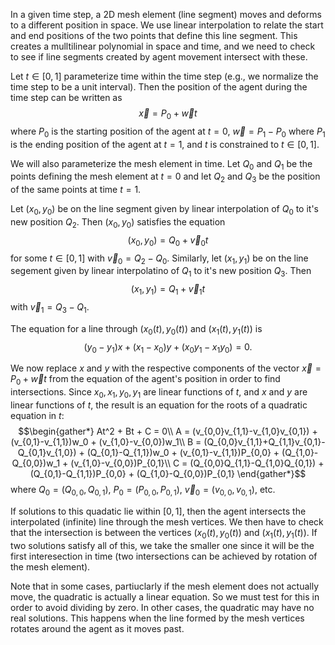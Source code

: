 In a given time step, a 2D mesh element (line segment) moves and deforms to a 
different position in space. We use linear interpolation to relate the start 
and end positions of the two points that define this line segment. This creates 
a mulltilinear polynomial in space and time, and we need to check to see if line 
segments created by agent movement intersect with these.

Let $t\in[0,1]$ parameterize time within the time step (e.g., we normalize the 
time step to be a unit interval). Then the position of the agent during the time 
step can be written as
$$\overrightarrow{x} = P_0 + \overrightarrow{w}t$$
where $P_0$ is the starting position of the agent at $t=0$, 
$\overrightarrow{w}=P_1-P_0$ where $P_1$ is the ending position of the agent at $t=1$,
and $t$ is constrained to $t\in[0,1]$.

We will also parameterize the mesh element in time. Let $Q_0$ and $Q_1$ be the 
points defining the mesh element at $t=0$ and let $Q_2$ and $Q_3$ be the 
position of the same points at time $t=1$.

Let $(x_0,y_0)$ be on the line segment given by linear interpolation of $Q_0$ to 
it's new position $Q_2$. Then $(x_0,y_0)$ satisfies the equation
$$(x_0,y_0) = Q_0 + \overrightarrow{v}_0 t$$
for some $t\in[0,1]$ with $\overrightarrow{v}_0 = Q_2 - Q_0$. Similarly, let 
$(x_1,y_1)$ be on the line segement given by linear interpolatino of $Q_1$ to 
it's new position $Q_3$. Then
$$(x_1,y_1) = Q_1 + \overrightarrow{v}_1 t$$
with $\overrightarrow{v}_1 = Q_3 - Q_1$.

The equation for a line through $(x_0(t),y_0(t))$ and $(x_1(t),y_1(t))$ is
$$(y_0-y_1)x + (x_1-x_0)y + (x_0y_1-x_1y_0) = 0.$$

We now replace $x$ and $y$ with the respective components of the vector 
$\overrightarrow{x} = P_0 + \overrightarrow{w}t$ from the equation of the 
agent's position in order to find intersections. Since $x_0,x_1,y_0,y_1$ are 
linear functions of $t$, and $x$ and $y$ are linear functions of $t$, the result 
is an equation for the roots of a quadratic equation in $t$:
$$\begin{gather*}
At^2 + Bt + C = 0\\
A = (v_{0,0}v_{1,1}-v_{1,0}v_{0,1}) + (v_{0,1}-v_{1,1})w_0 + (v_{1,0}-v_{0,0})w_1\\
B = (Q_{0,0}v_{1,1}+Q_{1,1}v_{0,1}-Q_{0,1}v_{1,0}) + 
(Q_{0,1}-Q_{1,1})w_0 + (v_{0,1}-v_{1,1})P_{0,0} +
(Q_{1,0}-Q_{0,0})w_1 + (v_{1,0}-v_{0,0})P_{0,1}\\
C = (Q_{0,0}Q_{1,1}-Q_{1,0}Q_{0,1}) + (Q_{0,1}-Q_{1,1})P_{0,0} + (Q_{1,0}-Q_{0,0})P_{0,1}
\end{gather*}$$
where $Q_0 = (Q_{0,0},Q_{0,1})$, $P_0=(P_{0,0},P_{0,1})$, 
$\overrightarrow{v}_0=(v_{0,0},v_{0,1})$, etc.

If solutions to this quadatic lie within $[0,1]$, then the agent intersects the 
interpolated (infinite) line through the mesh vertices. We then have to check 
that the intersection is between the vertices $(x_0(t),y_0(t))$ and 
$(x_1(t),y_1(t))$. If two solutions satisfy all of this, we take the smaller one 
since it will be the first interesection in time (two intersections can be 
achieved by rotation of the mesh element).

Note that in some cases, partiuclarly if the mesh element does not actually 
move, the quadratic is actually a linear equation. So we must test for this in 
order to avoid dividing by zero. In other cases, the quadratic may have no real 
solutions. This happens when the line formed by the mesh vertices rotates around 
the agent as it moves past.
